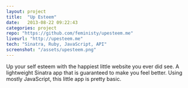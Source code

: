 ```yaml
---
layout: project
title:  "Up Esteem"
date:   2013-08-22 09:22:43
categories: project
repo: "https://github.com/feministy/upesteem.me"
liveurl: "http://upesteem.me"
tech: "Sinatra, Ruby, JavaScript, API"
screenshot: "/assets/upesteem.png"
---
```


Up your self esteem with the happiest little website you ever did see. A lightweight Sinatra app that is guaranteed to make you feel better. Using mostly JavaScript, this little app is pretty basic.